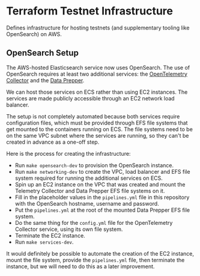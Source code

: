 # Terraform Testnet Infrastructure

Defines infrastructure for hosting testnets (and supplementary tooling like OpenSearch) on AWS.

## OpenSearch Setup

The AWS-hosted Elasticsearch service now uses OpenSearch. The use of OpenSearch requires at least two additional services: the [OpenTelemetry Collector](https://opentelemetry.io/docs/collector/getting-started/) and the [Data Prepper](https://opensearch.org/docs/latest/data-prepper/get-started/).

We can host those services on ECS rather than using EC2 instances. The services are made publicly accessible through an EC2 network load balancer.

The setup is not completely automated because both services require configuration files, which must be provided through EFS file systems that get mounted to the containers running on ECS. The file systems need to be on the same VPC subnet where the services are running, so they can't be created in advance as a one-off step.

Here is the process for creating the infrastructure:
* Run `make opensearch-dev` to provision the OpenSearch instance.
* Run `make networking-dev` to create the VPC, load balancer and EFS file system required for running the additional services on ECS.
* Spin up an EC2 instance on the VPC that was created and mount the Telemetry Collector and Data Prepper EFS file systems on it.
* Fill in the placeholder values in the `pipelines.yml` file in this repository with the OpenSearch hostname, username and password.
* Put the `pipelines.yml` at the root of the mounted Data Prepper EFS file system.
* Do the same thing for the `config.yml` file for the OpenTelemetry Collector service, using its own file system.
* Terminate the EC2 instance.
* Run `make services-dev`.

It would definitely be possible to automate the creation of the EC2 instance, mount the file system, provide the `pipelines.yml` file, then terminate the instance, but we will need to do this as a later improvement.
